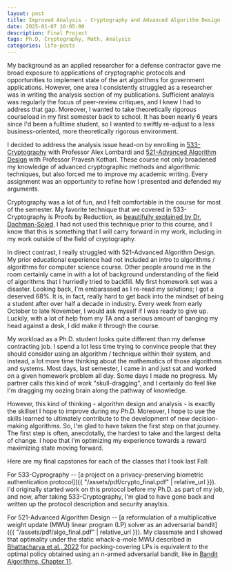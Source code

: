 ```yaml
---
layout: post
title: Improved Analysis - Cryptography and Advanced Algorithm Design
date: 2025-01-07 10:05:00
description: Final Project
tags: Ph.D, Cryptography, Math, Analysis
categories: life-posts
---
```


My background as an applied researcher for a defense contractor gave me broad exposure to applications of cryptographic protocols and opportunities to implement state of the art algorithms for government applications. However, one area I consistently struggled as a researcher was in writing the analysis section of my publications. Sufficient analayis was regularly the focus of peer-review critiques, and I knew I had to address that gap. Moreover, I wanted to take theoretically rigorous courseload in my first semester back to school. It has been nearly 6 years since I'd been a fulltime student, so I wanted to swiftly re-adjust to a less business-oriented, more theoretically rigorous environment.

I decided to address the analysis issue head-on by enrolling in [533-Cryptography](https://sites.google.com/view/alex-lombardi/home/cos-433533-fall-2024-princeton) with Professor Alex Lombardi and [521-Advanced Algorithm Design](https://www.cs.princeton.edu/courses/archive/fall24/cos521/) with Professor Pravesh Kothari. These course not only broadened my knowledge of advanced cryptographic methods and algorithmic techniques, but also forced me to improve my academic writing. Every assignment was an opportunity to refine how I presented and defended my arguments. 

Cryptography was a lot of fun, and I felt comfortable in the course for most of the semester. My favorite technique that we covered in 533-Cryptography is Proofs by Reduction, as [beautifully explained by Dr. Dachman-Soled](https://user.eng.umd.edu/~danadach/Intro_Crypto_Spring_15/reductions.pdf). I had not used this technique prior to this course, and I know that this is something that I will carry forward in my work, including in my work outside of the field of cryptography. 

In direct contrast, I really struggled with 521-Advanced Algorithm Design. My prior educational experience had not included an intro to algorithms / algorithms for computer science course. Other people around me in the room certainly came in with a lot of background understanding of the field of algorithms that I hurriedly tried to backfill. My first homework set was a disaster. Looking back, I'm embarassed as I re-read my solutions; I got a deserved 68%. It is, in fact, really hard to get back into the mindset of being a student after over half a decade in industry. Every week from early October to late November, I would ask myself if I was ready to give up. Luckily, with a lot of help from my TA and a serious amount of banging my head against a desk, I did make it through the course.

My workload as a Ph.D. student looks quite different than my defense contracting job. I spend a lot less time trying to convince people that they should consider using an algorithm / technique within their system, and instead, a lot more time thinking about the mathematics of those algorithms and systems. Most days, last semester, I came in and just sat and worked on a given homework problem all day. Some days I made no progress. My partner calls this kind of work "skull-dragging", and I certainly do feel like I'm dragging my oozing brain along the pathway of knowledge. 

However, this kind of thinking - algorithm design and analysis - is exactly the skillset I hope to improve during my Ph.D. Moreover, I hope to use the skills learned to ultimately contribute to the development of new decision-making algorithms. So, I'm glad to have taken the first step on that journey. The first step is often, anecdotally, the hardest to take and the largest delta of change. I hope that I'm optimizing my experience towards a reward maximizing state moving forward.   

Here are my final capstones for each of the classes that I took last Fall:

For 533-Cyprography --  [a project on a privacy-preserving biometric authentication protocol]({{ "/assets/pdf/crypto_final.pdf" | relative_url }}). I'd originally started work on this protocol before my Ph.D. as part of my job, and now, after taking 533-Cryptography, I'm  glad to have gone back and written up the protocol description and security anaylsis. 

For 521-Advanced Algorithm Design -- [a reformulation of a multiplicative weight update (MWU) linear program (LP) solver as an adversarial bandit]({{ "/assets/pdf/algo_final.pdf" | relative_url }}). My classmate and I showed that optimality under the static whack-a-mole MWU described in [Bhattacharya et al., 2022](https://arxiv.org/pdf/2207.07519) for packing-covering LPs is equivalent to the optimal policy obtained using an n-armed adversarial bandit, like in [Bandit Algorithms, Chapter 11](https://tor-lattimore.com/downloads/book/book.pdf). 